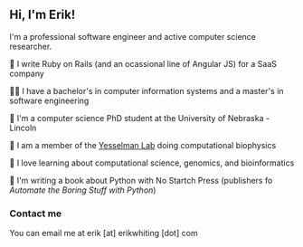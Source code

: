 ## Hi, I'm Erik!
I'm a professional software engineer and active computer science researcher.

:briefcase: I write Ruby on Rails (and an ocassional line of Angular JS) for a SaaS company

👨‍🎓 I have a bachelor's in computer information systems and a master's in software engineering

:school: I'm a computer science PhD student at the University of Nebraska - Lincoln

:microscope: I am a member of the [Yesselman Lab](https://yesselmanlab.com/) doing computational biophysics

:blue_book: I love learning about computational science, genomics, and bioinformatics

📖 I'm writing a book about Python with No Startch Press (publishers fo _Automate the Boring Stuff with Python_)

### Contact me
You can email me at erik [at] erikwhiting [dot] com
